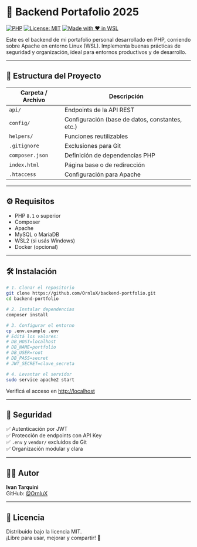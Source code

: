 # 🚀 Backend Portafolio 2025

[![PHP](https://img.shields.io/badge/PHP-8.1+-777bb4?style=flat-square&logo=php&logoColor=white)](https://www.php.net/)
[![License: MIT](https://img.shields.io/badge/License-MIT-green.svg?style=flat-square)](https://opensource.org/licenses/MIT)
[![Made with ❤️ in WSL](https://img.shields.io/badge/Made%20with-WSL2-blue?style=flat-square&logo=ubuntu)](https://docs.microsoft.com/en-us/windows/wsl/)

Este es el backend de mi portafolio personal desarrollado en PHP, corriendo sobre Apache en entorno Linux (WSL). Implementa buenas prácticas de seguridad y organización, ideal para entornos productivos y de desarrollo.

---

## 📂 Estructura del Proyecto

| Carpeta / Archivo | Descripción                                     |
| ----------------- | ----------------------------------------------- |
| `api/`            | Endpoints de la API REST                        |
| `config/`         | Configuración (base de datos, constantes, etc.) |
| `helpers/`        | Funciones reutilizables                         |
| `.gitignore`      | Exclusiones para Git                            |
| `composer.json`   | Definición de dependencias PHP                  |
| `index.html`      | Página base o de redirección                    |
| `.htaccess`       | Configuración para Apache                       |

---

## ⚙️ Requisitos

- PHP `8.1` o superior
- Composer
- Apache
- MySQL o MariaDB
- WSL2 (si usás Windows)
- Docker (opcional)

---

## 🛠️ Instalación

```bash
# 1. Clonar el repositorio
git clone https://github.com/OrnluX/backend-portfolio.git
cd backend-portfolio

# 2. Instalar dependencias
composer install

# 3. Configurar el entorno
cp .env.example .env
# Editá los valores:
# DB_HOST=localhost
# DB_NAME=portfolio
# DB_USER=root
# DB_PASS=secret
# JWT_SECRET=clave_secreta

# 4. Levantar el servidor
sudo service apache2 start
```

Verificá el acceso en [http://localhost](http://localhost)

---

## 🔐 Seguridad

✅ Autenticación por JWT  
✅ Protección de endpoints con API Key  
✅ `.env` y `vendor/` excluidos de Git  
✅ Organización modular y clara

---

## 👨‍💻 Autor

**Ivan Tarquini**  
GitHub: [@OrnluX](https://github.com/OrnluX)

---

## 🧾 Licencia

Distribuido bajo la licencia MIT.  
¡Libre para usar, mejorar y compartir! 👐
